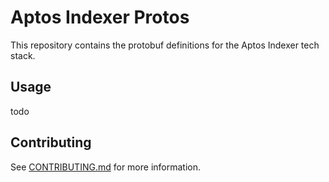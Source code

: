 # Aptos Indexer Protos

This repository contains the protobuf definitions for the Aptos Indexer tech stack.

## Usage
todo

## Contributing
See [CONTRIBUTING.md](CONTRIBUTING.md) for more information.
